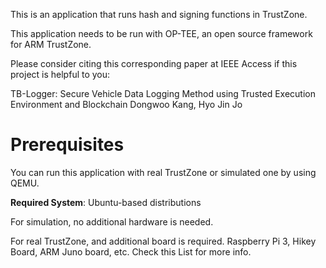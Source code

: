This is an application that runs hash and signing functions in TrustZone.

This application needs to be run with OP-TEE, an open source framework for ARM TrustZone.

Please consider citing this corresponding paper at IEEE Access if this project is helpful to you:

TB-Logger: Secure Vehicle Data Logging Method using Trusted Execution Environment and Blockchain Dongwoo Kang, Hyo Jin Jo

# Prerequisites

You can run this application with real TrustZone or simulated one by using QEMU.

**Required System**: Ubuntu-based distributions

For simulation, no additional hardware is needed.

For real TrustZone, and additional board is required. Raspberry Pi 3, Hikey Board, ARM Juno board, etc. Check this List for more info.
